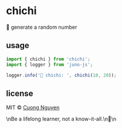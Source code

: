 # chichi

🍼 generate a random number

## usage

```ts
import { chichi } from 'chichi';
import { logger } from 'juno-js';

logger.info('🍼 chichi: ', chichi(10, 20));
```

## license

MIT © [Cuong Nguyen](https://www.linkedin.com/in/cuong9/)

<!-- INSPIRATIONAL_QUOTE_START -->\nBe a lifelong learner, not a know-it-all.\n🦄\n<!-- INSPIRATIONAL_QUOTE_END -->
